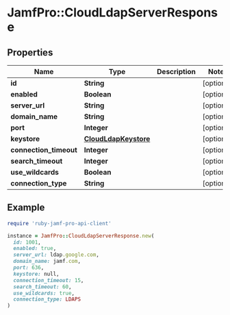 # JamfPro::CloudLdapServerResponse

## Properties

| Name | Type | Description | Notes |
| ---- | ---- | ----------- | ----- |
| **id** | **String** |  | [optional] |
| **enabled** | **Boolean** |  | [optional] |
| **server_url** | **String** |  | [optional] |
| **domain_name** | **String** |  | [optional] |
| **port** | **Integer** |  | [optional] |
| **keystore** | [**CloudLdapKeystore**](CloudLdapKeystore.md) |  | [optional] |
| **connection_timeout** | **Integer** |  | [optional] |
| **search_timeout** | **Integer** |  | [optional] |
| **use_wildcards** | **Boolean** |  | [optional] |
| **connection_type** | **String** |  | [optional] |

## Example

```ruby
require 'ruby-jamf-pro-api-client'

instance = JamfPro::CloudLdapServerResponse.new(
  id: 1001,
  enabled: true,
  server_url: ldap.google.com,
  domain_name: jamf.com,
  port: 636,
  keystore: null,
  connection_timeout: 15,
  search_timeout: 60,
  use_wildcards: true,
  connection_type: LDAPS
)
```

